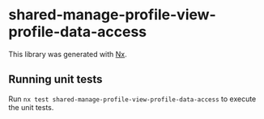 # shared-manage-profile-view-profile-data-access

This library was generated with [Nx](https://nx.dev).

## Running unit tests

Run `nx test shared-manage-profile-view-profile-data-access` to execute the unit tests.
